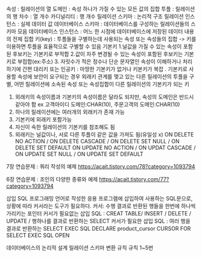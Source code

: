 속성 : 릴레이션의 열
도메인 : 속성 하나가 가질 수 있는 모든 값의 집합
투플 : 릴레이션의 행
차수 : 열 개수
카디널리티 : 행 개수
릴레이션 스키마 : 논리적 구조
릴레이션 인스턴스 : 실제 데이터 값
데이터베이스 스키마 : 데이터베이스를 구성하는 릴레이션들의 스키마 모음
데이터베이스 인스턴스 : 어느 한 시점에 데이터베이스에 저장된 데이터 내용의 전체 집합
키(key) : 투플들을 구별하는데 사용되는 속성 또는 속성들의 집합 -> 키를 이용하면 투플을 효율적으로 구별할 수 있음
기본키
1.널값을 가질 수 있는 속성이 포함된 후보키는 기본키로 부적합
2.값이 자주 변경될 수 있는 속성이 포함된 후보키는 기본키로 부접합(ex:주소)
3. 자릿수가 적은 정수나 단순 문자열인 속성이 이해하거나 처리하기에 간편
대리키 또는 인공키 : 마땅한 기본키가 없거나 키본키가 복잡 . 기본키로 사용할 속성에 보안이 요구되는 경우
외래키
관계를 맺고 있는 다른 릴레이션의 투플을 구별, 어떤 릴레이션에 소속된 속성 또는 속성집합이 다른 릴레이션의 기본키가 되는 키
1. 외래키의 속성이름과 기본키의 속성이름은 달라도 되지만, 속성의 도메인은 반드시 같아야 함 ex 고객아이디 도메인:CHAR(10), 주문고객의 도메인:CHAR(10)
2. 하나의 릴레이션에는 여러개의 외래키가 존재 가능
3. 기본키에 외래키 포함가능
4. 자신이 속한 릴레이션의 기본키를 참조해도 됨
5. 외래키는 널값이나, 서로 다른 투플이 같은 값을 가져도 됨(유일성 x)
   ON DELETE NO ACTION / ON DELETE CASCADE / ON DELETE SET NULL / ON DELETE SET DEFAULT
   ON UPDATE NO ACTION / ON UPDAT CASCADE / ON UPDATE SET NULL / ON UPDATE SET DEFAULT

7장 연습문제 : 쿼리 작성의 예제
https://acait.tistory.com/78?category=1093794

6장 연습문제 : 조인의 다양한 종류와 예제
https://acait.tistory.com/77?category=1093794

삽입 SQL
프로그래밍 언어로 작성한 응용 프로그램에 삽입하여 사용하는 SQL문으로, 상황에 따라 커서라는 도구가 필요하다.
커서: 수행 결과로 반환된 행들을 한번에 하나씩 가리키는 포인터
커서가 필요없는 삽입 SQL : CREAT TABLE/ INSERT / DELETE / UPDATE / 행하나를 결과로 반환하는 SELECT
커서가 필요한 삽입 SQL : 여러 행을 결과로 반환하는 SELECT
EXEC SQL DECLARE product_cursor CURSOR FOR SELECT 
EXEC SQL OPEN 

데이터베이스의 논리적 설계
릴레이션 스키마 변환 규칙
규칙 1~5번

